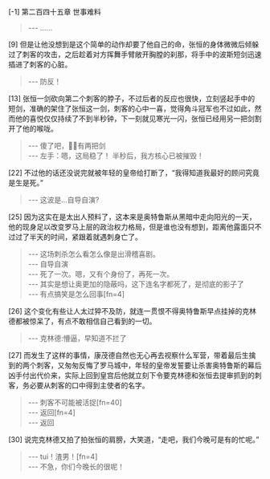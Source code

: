 
[-1] 第二百四十五章 世事难料
>--- ……<br>

[9] 但是让他没想到是这个简单的动作却要了他自己的命，张恒的身体微微后倾躲过了刺客的攻击，之后趁着对方挥舞手臂敞开胸膛的刹那，将手中的波斯短剑迅速插进了刺客的心脏。
>--- 防反！<br>

[13] 张恒一剑砍向第二个刺客的脖子，不过后者的反应也很快，立刻竖起手中的短剑，准确的架住了张恒这一剑，刺客的心中一喜，觉得角斗冠军也不过如此，然而他的喜悦仅仅持续了不到半秒钟，下一刻就见寒光一闪，张恒已经用另一把剑割开了他的喉咙。
>--- 傻了吧，👴🏻有两把剑<br>
>--- 左手：嗯，这局稳了！
半秒后，我方核心已被摧毁！<br>

[22] 不过他的话还没说完就被年轻的皇帝给打断了，“我得知道我最好的顾问究竟是生是死。”
>--- 这波是...自导自演?<br>

[25] 因为这实在是太出人预料了，这本来是奥特鲁斯从黑暗中走向阳光的一天，他的现身足以改变罗马上层的政治权力格局，但是谁也没有想到，距离他露面只不过过了半天的时间，紧跟着就遇刺身亡了。
>--- 这场刺杀怎么看怎么像是出滑稽喜剧。<br>
>--- 自导自演<br>
>--- 死了一次。嗯，又有个身份了，再死一次。<br>
>--- 其实是想让奥更加的隐蔽吗，这下连名字都死了，是彻底的影子了<br>
>--- 有点搞笑是怎么回事[fn=4]<br>

[26] 这个变化有些让人太过猝不及防，就连一贯恨不得奥特鲁斯早点挂掉的克林德都被惊呆了，有点不敢相信自己看到的一切。
>--- 克林德:懵逼，早知道不拦了<br>

[27] 而发生了这样的事情，康茂德自然也无心再去视察什么军营，带着最后生擒到的两个刺客，又匆匆反悔了罗马城中，年轻的皇帝发誓要让杀害奥特鲁斯的幕后凶手付出代价来，实际上回到皇宫后他就立刻下令要克林德和张恒去提审抓到的刺客，务必要从刺客的口中得到主使者的名字。
>--- 刺客不可能被活捉[fn=40]<br>
>--- 返回[fn=4]<br>
>--- 返回<br>

[30] 说完克林德又拍了拍张恒的肩膀，大笑道，“走吧，我们今晚可是有的忙呢。”
>--- tui！渣男！[fn=4]<br>
>--- 不急，你们今晚长的很呢！<br>
